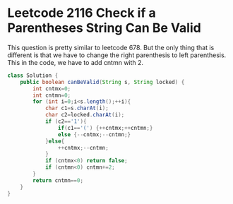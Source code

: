 # Leetcode 2116 Check if a Parentheses String Can Be Valid

This question is pretty similar to leetcode 678.
But the only thing that is different is that we have to change the right parenthesis to left parenthesis.
This in the code, we have to add cntmn with 2.
```java
class Solution {
    public boolean canBeValid(String s, String locked) {
        int cntmx=0;
        int cntmn=0;
        for (int i=0;i<s.length();++i){
            char c1=s.charAt(i);
            char c2=locked.charAt(i);
            if (c2=='1'){
                if(c1=='(') {++cntmx;++cntmn;}
                else {--cntmx;--cntmn;}
            }else{
                ++cntmx;--cntmn;
            }
            if (cntmx<0) return false;
            if (cntmn<0) cntmn+=2;
        }
        return cntmn==0;
    }
}
```
